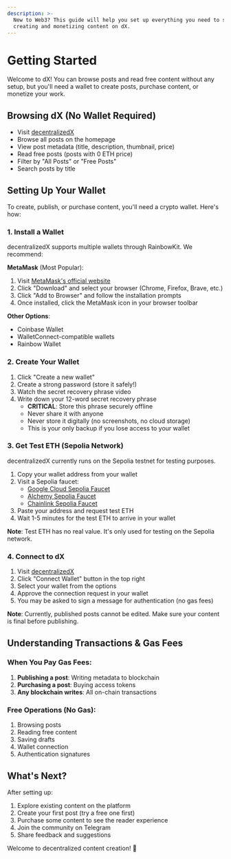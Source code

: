 ```yaml
---
description: >-
  New to Web3? This guide will help you set up everything you need to start
  creating and monetizing content on dX.
---
```


# Getting Started

Welcome to dX! You can browse posts and read free content without any setup, but you'll need a wallet to create posts, purchase content, or monetize your work.

## Browsing dX (No Wallet Required)
- Visit [decentralizedX](https://decentralizedx.tech/)
- Browse all posts on the homepage
- View post metadata (title, description, thumbnail, price)
- Read free posts (posts with 0 ETH price)
- Filter by "All Posts" or "Free Posts"
- Search posts by title

## Setting Up Your Wallet

To create, publish, or purchase content, you'll need a crypto wallet. Here's how:

### 1. Install a Wallet
decentralizedX supports multiple wallets through RainbowKit. We recommend:

**MetaMask** (Most Popular):
1. Visit [MetaMask's official website](https://metamask.io/)
2. Click "Download" and select your browser (Chrome, Firefox, Brave, etc.)
3. Click "Add to Browser" and follow the installation prompts
4. Once installed, click the MetaMask icon in your browser toolbar

**Other Options**:
- Coinbase Wallet
- WalletConnect-compatible wallets
- Rainbow Wallet

### 2. Create Your Wallet
1. Click "Create a new wallet"
2. Create a strong password (store it safely!)
3. Watch the secret recovery phrase video
4. Write down your 12-word secret recovery phrase
   - **CRITICAL**: Store this phrase securely offline
   - Never share it with anyone
   - Never store it digitally (no screenshots, no cloud storage)
   - This is your only backup if you lose access to your wallet

### 3. Get Test ETH (Sepolia Network)
decentralizedX currently runs on the Sepolia testnet for testing purposes.

1. Copy your wallet address from your wallet
2. Visit a Sepolia faucet:
   - [Google Cloud Sepolia Faucet](https://cloud.google.com/application/web3/faucet/ethereum/sepolia)
   - [Alchemy Sepolia Faucet](https://sepoliafaucet.com/)
   - [Chainlink Sepolia Faucet](https://faucets.chain.link/sepolia)
3. Paste your address and request test ETH
4. Wait 1-5 minutes for the test ETH to arrive in your wallet

**Note**: Test ETH has no real value. It's only used for testing on the Sepolia network.

### 4. Connect to dX
1. Visit [decentralizedX](https://decentralizedx.tech/)
2. Click "Connect Wallet" button in the top right
3. Select your wallet from the options
4. Approve the connection request in your wallet
5. You may be asked to sign a message for authentication (no gas fees)

**Note**: Currently, published posts cannot be edited. Make sure your content is final before publishing.

## Understanding Transactions & Gas Fees

### When You Pay Gas Fees:
1. **Publishing a post**: Writing metadata to blockchain
2. **Purchasing a post**: Buying access tokens
3. **Any blockchain writes**: All on-chain transactions

### Free Operations (No Gas):
1. Browsing posts
2. Reading free content
3. Saving drafts
4. Wallet connection
5. Authentication signatures

## What's Next?

After setting up:
1. Explore existing content on the platform
2. Create your first post (try a free one first)
3. Purchase some content to see the reader experience
4. Join the community on Telegram
5. Share feedback and suggestions

Welcome to decentralized content creation! 🚀
